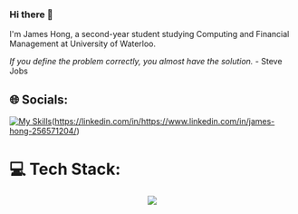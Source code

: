 ### Hi there 👋

I'm James Hong, a second-year student studying Computing and Financial Management at University of Waterloo.

*If you define the problem correctly, you almost have the solution.* - Steve Jobs

<!--
**jameshjs/jameshjs** is a ✨ _special_ ✨ repository because its `README.md` (this file) appears on your GitHub profile.

Here are some ideas to get you started:

- 🔭 I’m currently working on ...
- 🌱 I’m currently learning ...
- 👯 I’m looking to collaborate on ...
- 🤔 I’m looking for help with ...
- 💬 Ask me about ...
- 📫 How to reach me: ...
- 😄 Pronouns: ...
- ⚡ Fun fact: ...
-->

## 🌐 Socials:
[![My Skills](https://skillicons.dev/icons?i=linkedin&theme=light)](https://skillicons.dev)(https://linkedin.com/in/https://www.linkedin.com/in/james-hong-256571204/) 

# 💻 Tech Stack:
<p align="center">
  <a href="https://skillicons.dev">
    <img src="https://skillicons.dev/icons?i=py,cpp,js,tensorflow,sklearn,opencv,nodejs,mysql,html,mongodb,linux,react.flask,fastapi,django,docker,github,c,r,selenium,php,swift,svelte,tailwind,aws,anaconda" />
  </a>
</p>

